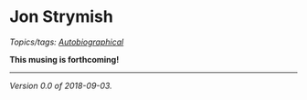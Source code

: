 Jon Strymish
============

*Topics/tags: [Autobiographical](index-autobiographical)*

**This musing is forthcoming!**

---

*Version 0.0 of 2018-09-03.*
